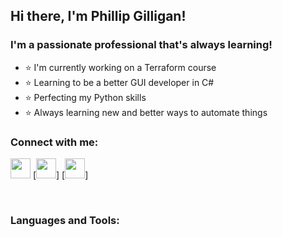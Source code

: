 ## Hi there, I'm Phillip Gilligan!

### I'm a passionate professional that's always learning!
- ⭐ I'm currently working on a Terraform course
- ⭐ Learning to be a better GUI developer in C#
- ⭐ Perfecting my Python skills
- ⭐ Always learning new and better ways to automate things

### Connect with me:
[<img height="32" width="32" src="https://cdn.jsdelivr.net/npm/simple-icons@v3/icons/linkedin.svg" />][linkedin]
[<img height="32" width="32" src="https://cdn.jsdelivr.net/npm/simple-icons@v3/icons/youtube.svg" />]
[<img height="32" width="32" src="https://cdn.jsdelivr.net/npm/simple-icons@v3/icons/twitter.svg" />]

<br />

### Languages and Tools:

<br />
<br />

[website]:
[youtube]:
[linkedin]: https://www.linkedin.com/in/phillip-gilligan/

